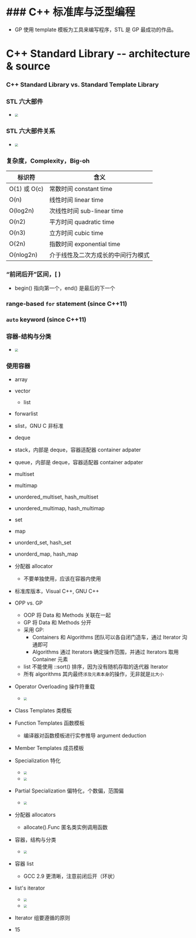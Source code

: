 # ### C++ 标准库与泛型编程

* GP 使用 template 模板为工具来编写程序，STL 是 GP 最成功的作品。

# C++ Standard Library -- architecture & source

### C++ Standard Library vs. Standard Template Library

### STL 六大部件

* <img src="Media/CPP标准库体系结构与内核分析/2020-08-30-11-42-25.png" style="zoom:50%;" />

### STL 六大部件关系

* <img src="Media/CPP标准库体系结构与内核分析/2020-08-30-11-53-31.png" style="zoom:50%;" />

### 复杂度，Complexity，Big-oh

|  标识符   | 含义  |
|  ----  | ----  |
| O(1) 或 O(c)  | 常数时间 constant time  |
| O(n)  | 线性时间 linear time |
| O(log2n) | 次线性时间 sub-linear time |
| O(n2) | 平方时间 quadratic time |
| O(n3) | 立方时间 cubic time |
| O(2n) | 指数时间 exponential time|
| O(nlog2n) | 介于线性及二次方成长的中间行为模式 |

### “前闭后开”区间，[ )

* begin() 指向第一个，end() 是最后的下一个

### range-based `for` statement (since C++11)

### `auto` keyword (since C++11)

### 容器-结构与分类

* <img src="Media/CPP标准库体系结构与内核分析/2020-08-30-13-44-53.png" style="zoom:50%;" />

### 使用容器

* array
* vector
  * list
* forwarlist
* slist，GNU C 非标准
* deque
* stack，内部是 deque，容器适配器 container adpater
* queue，内部是 deque，容器适配器 container adpater
* multiset
* multimap
* unordered_multiset, hash_multiset
* unordered_multimap, hash_multimap 
* set
* map
* unorderd_set, hash_set
* unorderd_map, hash_map

* 分配器 allocator
  * 不要单独使用，应该在容器内使用
* 标准库版本，Visual C++, GNU C++
* OPP vs. GP
  * OOP 将 Data 和 Methods 关联在一起
  * GP 将 Data 和 Methods 分开
  * 采用 GP: 
    * Containers 和 Algorithms 团队可以各自闭门造车，通过 Iterator 沟通即可
    * Algorithms 通过 Iterators 确定操作范围，并通过 Iterators 取用 Container 元素
  * list 不能使用 ::sort() 排序，因为没有随机存取的迭代器 Iterator
  * 所有 algorithms 其内最终`涉及元素本身`的操作，无非就是`比大小`
* Operator Overloading 操作符重载
  * <img src="Media/CPP标准库体系结构与内核分析/2020-08-30-23-56-26.png" style="zoom:50%;" />
* Class Templates 类模板
* Function Templates 函数模板
  * 编译器对函数模板进行实参推导 argument deduction
* Member Templates 成员模板
* Specialization 特化
  * <img src="Media/CPP标准库体系结构与内核分析/2020-08-31-00-12-38.png" style="zoom:50%;" />
  * <img src="Media/CPP标准库体系结构与内核分析/2020-08-31-00-14-53.png" style="zoom:50%;" />
* Partial Specialization 偏特化，个数偏，范围偏
  * <img src="Media/CPP标准库体系结构与内核分析/2020-08-31-00-15-43.png" style="zoom:50%;" />
* 分配器 allocators
  * allocate().Func 匿名类实例调用函数
* 容器，结构与分类
  * <img src="Media/CPP标准库体系结构与内核分析/2020-09-02-21-49-28.png" style="zoom:50%;" />
* 容器 list
  * GCC 2.9 更清晰，注意前闭后开（环状）
* list's iterator
  * <img src="Media/CPP标准库体系结构与内核分析/2020-09-02-22-10-09.png" style="zoom:50%;" />
  * <img src="Media/CPP标准库体系结构与内核分析/2020-09-02-22-25-24.png" style="zoom:50%;" />
* Iterator 组要遵循的原则
* 15

